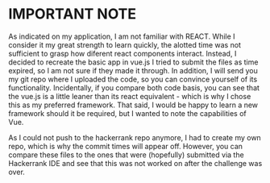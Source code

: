 # IMPORTANT NOTE

As indicated on my application, I am not familiar with REACT. While I consider it my great strength to learn quickly, the alotted time was not sufficient to grasp how diferent react components interact. 
Instead, I decided to recreate the basic app in vue.js I tried to submit the files as time expired, so I am not sure if they made it through. 
In addition, I will send you my git repo where I uploaded the code, so you can convince yourself of its functionality. 
Incidentally, if you compare both code basis, you can see that the vue.js is a little leaner than its react equivalent - which is why I chose this as my preferred framework. That said, I would be happy to learn a new framework should it be required, but I wanted to note the capabilities of Vue. 

As I could not push to the hackerrank repo anymore, I had to create my own repo, which is why the commit times will appear off. However, you can compare these files to the ones that were (hopefully) submitted via the Hackerrank IDE and see that this was not worked on after the challenge was over. 